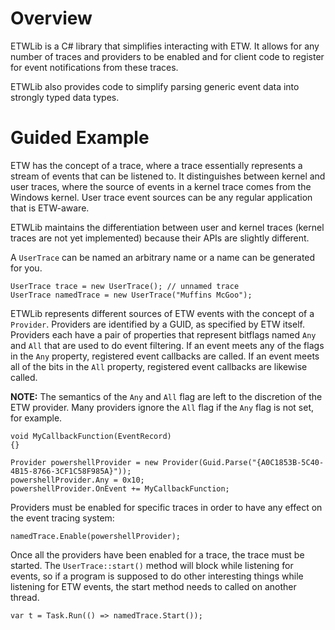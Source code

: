 
Overview
========

ETWLib is a C# library that simplifies interacting with ETW. It allows for any number of traces and providers to be enabled and for client code to register for event notifications from these traces.

ETWLib also provides code to simplify parsing generic event data into strongly typed data types.

Guided Example
==============

ETW has the concept of a trace, where a trace essentially represents a stream of events that can be listened to. It distinguishes between kernel and user traces, where the source of events in a kernel trace comes from the Windows kernel. User trace event sources can be any regular application that is ETW-aware.

ETWLib maintains the differentiation between user and kernel traces (kernel traces are not yet implemented) because their APIs are slightly different.

A `UserTrace` can be named an arbitrary name or a name can be generated for you.

    UserTrace trace = new UserTrace(); // unnamed trace
    UserTrace namedTrace = new UserTrace("Muffins McGoo");

ETWLib represents different sources of ETW events with the concept of a `Provider`. Providers are identified by a GUID, as specified by ETW itself. Providers each have a pair of properties that represent bitflags named `Any` and `All` that are used to do event filtering. If an event meets any of the flags in the `Any` property, registered event callbacks are called. If an event meets all of the bits in the `All` property, registered event callbacks are likewise called.

**NOTE:** The semantics of the `Any` and `All` flag are left to the discretion of the ETW provider. Many providers ignore the `All` flag if the `Any` flag is not set, for example.

    void MyCallbackFunction(EventRecord)
    {}

    Provider powershellProvider = new Provider(Guid.Parse("{A0C1853B-5C40-4B15-8766-3CF1C58F985A}"));
    powershellProvider.Any = 0x10;
    powershellProvider.OnEvent += MyCallbackFunction;

Providers must be enabled for specific traces in order to have any effect on the event tracing system:

    namedTrace.Enable(powershellProvider);

Once all the providers have been enabled for a trace, the trace must be started. The `UserTrace::start()` method will block while listening for events, so if a program is supposed to do other interesting things while listening for ETW events, the start method needs to called on another thread.

    var t = Task.Run(() => namedTrace.Start());
